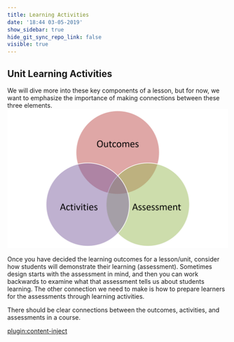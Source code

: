 ```yaml
---
title: Learning Activities
date: '18:44 03-05-2019'
show_sidebar: true
hide_git_sync_repo_link: false
visible: true
---
```


## Unit Learning Activities

We will dive more into these key components of a lesson, but for now, we want to emphasize the importance of making connections between these three elements.
![](oaa.png)

Once you have decided the learning outcomes for a lesson/unit, consider how students will demonstrate their learning (assessment).  Sometimes design starts with the assessment in mind, and then you can work backwards to examine what that assessment tells us about students learning.  The other connection we need to make is how to prepare learners for the assessments through learning activities.

There should be clear connections between the outcomes, activities, and assessments in a course.

[plugin:content-inject](../_2-3)
